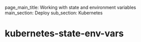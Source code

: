 page_main_title: Working with state and environment variables
main_section: Deploy
sub_section: Kubernetes


# kubernetes-state-env-vars
